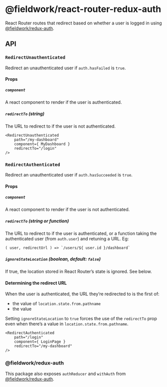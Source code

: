 # @fieldwork/react-router-redux-auth

React Router routes that redirect based on whether a user is logged in using [@fieldwork/redux-auth](https://www.npmjs.com/package/@fieldwork/redux-auth).

## API

### `RedirectUnauthenticated`

Redirect an unauthenticated user if `auth.hasFailed` is `true`.

#### Props

##### `component`

A react component to render if the user is authenticated.

##### `redirectTo` (string)

The URL to redirect to if the user is not authenticated.

```
<RedirectUnauthenticated
    path="/my-dashboard"
    component={ MyDashboard }
    redirectTo="/login"
/>
```

### `RedirectAuthenticated`

Redirect an unauthenticated user if `auth.hasSucceeded` is `true`.

#### Props

##### `component`

A react component to render if the user is not authenticated.

##### `redirectTo` (string or function)

The URL to redirect to if the user is authenticated, or a function taking the authenticated user (from `auth.user`) and retuning a URL. Eg:

```
( user, redirectUrl ) => `/users/${ user.id }/dashboard`
```

##### `ignoreStateLocation` (boolean, default: `false`)

If true, the location stored in React Router’s state is ignored. See below.

#### Determining the redirect URL

When the user is authenticated, the URL they’re redirected to is the first of:

- the value of `location.state.from.pathname`
- the value

Setting `ignoreStateLocation` to `true` forces the use of the `redirectTo` prop even when there’s a value in `location.state.from.pathname`.

```
<RedirectAuthenticated
    path="/login"
    component={ LoginPage }
    redirectTo="/my-dashboard"
/>
```

### @fieldwork/redux-auth

This package also exposes `authReducer` and `withAuth` from [@fieldwork/redux-auth](https://www.npmjs.com/package/@fieldwork/redux-auth).
